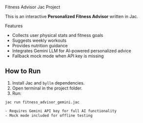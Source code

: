  Fitness Advisor Jac Project

This is an interactive **Personalized Fitness Advisor** written in Jac.

 Features

- Collects user physical stats and fitness goals
- Suggests weekly workouts
- Provides nutrition guidance
- Integrates Gemini LLM for AI-powered personalized advice
- Fallback mock mode when API key is missing

## How to Run

1. Install Jac and `byllm` dependencies.
2. Open terminal in the project folder.
3. Run:

```bash
jac run fitness_advisor_gemini.jac

- Requires Gemini API key for full AI functionality
- Mock mode included for offline testing

